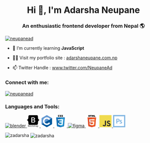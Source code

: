 <h1 align="center">Hi 👋, I'm Adarsha Neupane</h1>
<h3 align="center">An enthusiastic frontend developer from Nepal 🌎</h3>

<p align="left"> <a href="https://twitter.com/neupanead" target="blank"><img src="https://img.shields.io/twitter/follow/neupanead?logo=twitter&style=for-the-badge" alt="neupanead" /></a> </p>

- 🌱 I’m currently learning **JavaScript**

- 👨‍💻 Visit my portfolio site : [adarshaneupane.com.np](adarshaneupane.com.np)

- 📫 Twitter Handle : www.twitter.com/NeupaneAd

<h3 align="left">Connect with me:</h3>
<p align="left">
<a href="https://twitter.com/neupanead" target="blank"><img align="center" src="https://raw.githubusercontent.com/rahuldkjain/github-profile-readme-generator/master/src/images/icons/Social/twitter.svg" alt="neupanead" height="30" width="40" /></a>
</p>

<h3 align="left">Languages and Tools:</h3>
<p align="left"> <a href="https://www.blender.org/" target="_blank" rel="noreferrer"> <img src="https://download.blender.org/branding/community/blender_community_badge_white.svg" alt="blender" width="40" height="40"/> </a> <a href="https://getbootstrap.com" target="_blank" rel="noreferrer"> <img src="https://raw.githubusercontent.com/devicons/devicon/master/icons/bootstrap/bootstrap-plain-wordmark.svg" alt="bootstrap" width="40" height="40"/> </a> <a href="https://www.cprogramming.com/" target="_blank" rel="noreferrer"> <img src="https://raw.githubusercontent.com/devicons/devicon/master/icons/c/c-original.svg" alt="c" width="40" height="40"/> </a> <a href="https://www.w3schools.com/css/" target="_blank" rel="noreferrer"> <img src="https://raw.githubusercontent.com/devicons/devicon/master/icons/css3/css3-original-wordmark.svg" alt="css3" width="40" height="40"/> </a> <a href="https://www.figma.com/" target="_blank" rel="noreferrer"> <img src="https://www.vectorlogo.zone/logos/figma/figma-icon.svg" alt="figma" width="40" height="40"/> </a> <a href="https://www.w3.org/html/" target="_blank" rel="noreferrer"> <img src="https://raw.githubusercontent.com/devicons/devicon/master/icons/html5/html5-original-wordmark.svg" alt="html5" width="40" height="40"/> </a> <a href="https://developer.mozilla.org/en-US/docs/Web/JavaScript" target="_blank" rel="noreferrer"> <img src="https://raw.githubusercontent.com/devicons/devicon/master/icons/javascript/javascript-original.svg" alt="javascript" width="40" height="40"/> </a> <a href="https://www.photoshop.com/en" target="_blank" rel="noreferrer"> <img src="https://raw.githubusercontent.com/devicons/devicon/master/icons/photoshop/photoshop-line.svg" alt="photoshop" width="40" height="40"/> </a> </p>

<p><img align="left" src="https://github-readme-stats.vercel.app/api/top-langs?username=zadarsha&show_icons=true&locale=en&layout=compact" alt="zadarsha" /></p>

<p>&nbsp;<img align="center" src="https://github-readme-stats.vercel.app/api?username=zadarsha&show_icons=true&locale=en" alt="zadarsha" /></p>
